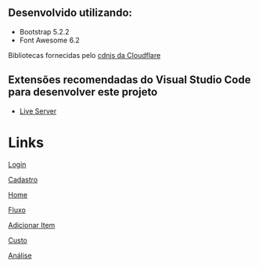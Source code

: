 ## Desenvolvido utilizando:
- Bootstrap 5.2.2
- Font Awesome 6.2

Bibliotecas fornecidas pelo [cdnjs da Cloudflare](https://cdnjs.com/)

## Extensões recomendadas do Visual Studio Code para desenvolver este projeto
- [Live Server]([https://luisrguerra.github.io/planilhas-prototipos/login/](https://marketplace.visualstudio.com/items?itemName=ritwickdey.LiveServer))

# Links

[Login](https://luisrguerra.github.io/planilhas-prototipos/login/)

[Cadastro](https://luisrguerra.github.io/planilhas-prototipos/cadastro/)

[Home](https://luisrguerra.github.io/planilhas-prototipos/home/)

[Fluxo](https://luisrguerra.github.io/planilhas-prototipos/fluxo/)

[Adicionar Item](https://luisrguerra.github.io/planilhas-prototipos/adicionar-item/)

[Custo](https://luisrguerra.github.io/planilhas-prototipos/custo/)

[Análise](https://luisrguerra.github.io/planilhas-prototipos/analise/)
